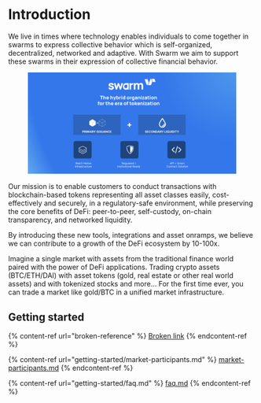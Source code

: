 # Introduction

We live in times where technology enables individuals to come together in swarms to express collective behavior which is self-organized, decentralized, networked and adaptive. With Swarm we aim to support these swarms in their expression of collective financial behavior.

<figure><img src=".gitbook/assets/Docs hero.png" alt=""><figcaption></figcaption></figure>

Our mission is to enable customers to conduct transactions with blockchain-based tokens representing all asset classes easily, cost-effectively and securely, in a regulatory-safe environment, while preserving the core benefits of DeFi: peer-to-peer, self-custody, on-chain transparency, and networked liquidity.

By introducing these new tools, integrations and asset onramps, we believe we can contribute to a growth of the DeFi ecosystem by 10-100x.

Imagine a single market with assets from the traditional finance world paired with the power of DeFi applications. Trading crypto assets (BTC/ETH/DAI) with asset tokens (gold, real estate or other real world assets) and with tokenized stocks and more... For the first time ever, you can trade a market like gold/BTC in a unified market infrastructure.

## Getting started

{% content-ref url="broken-reference" %}
[Broken link](broken-reference)
{% endcontent-ref %}

{% content-ref url="getting-started/market-participants.md" %}
[market-participants.md](getting-started/market-participants.md)
{% endcontent-ref %}

{% content-ref url="getting-started/faq.md" %}
[faq.md](getting-started/faq.md)
{% endcontent-ref %}
